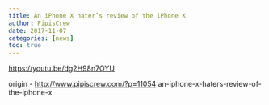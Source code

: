 ```yaml
---
title: An iPhone X hater’s review of the iPhone X
author: PipisCrew
date: 2017-11-07
categories: [news]
toc: true
---
```


https://youtu.be/dg2H98n7OYU

origin - http://www.pipiscrew.com/?p=11054 an-iphone-x-haters-review-of-the-iphone-x